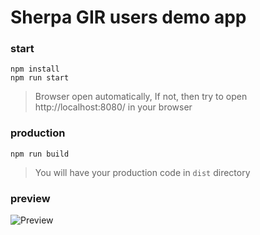 # Sherpa GIR users demo app

### start

```
npm install
npm run start
```

> Browser open automatically, If not, then try to open http://localhost:8080/ in your browser

### production

```
npm run build
```

> You will have your production code in `dist` directory

### preview

![Preview](https://github.com/ssarrasin/sherpa-vue-git-users-app/tree/master/src/assets/Preview.png?raw=true "Preview")




